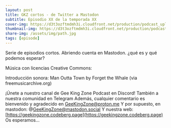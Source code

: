 ```yaml
---
layout: post
title: GKZ cortos - de Twitter a Mastodon
subtitle: Episodio XX de la temporada XX
cover-img: https://d3t3ozftmdmh3i.cloudfront.net/production/podcast_uploaded_nologo/14743809/14743809-1619370377976-ce118b9b0f9a8.jpg
thumbnail-img: https://d3t3ozftmdmh3i.cloudfront.net/production/podcast_uploaded_nologo/14743809/14743809-1619370377976-ce118b9b0f9a8.jpg
share-img: /assets/img/path.jpg
tags: [episode]
---
```


Serie de episodios cortos.
Abriendo cuenta en Mastodon.
¿qué es y qué podemos esperar?

Música con licencias Creative Commons:

 Introducción sonora: Man Outta Town by Forget the Whale (via freemusicarchive.org)


¡Únete a nuestro canal de Gee King Zone Podcast en Discord!
También a nuestra comunidad en Telegram
Además, cualquier comentario es bienvenido y agradecido en GeeKingZone@proton.me
Y por supuesto, en mastodon: @GeeKingZone@mastodon.social
Y nuestra web: [https://geekingzone.codeberg.page](https://geekingzone.codeberg.page)
Os esperamos...
